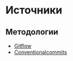 # Источники

## Методологии

- [Gitflow](https://habr.com/ru/post/106912/)
- [Conventionalcommits](https://www.conventionalcommits.org/en/v1.0.0/)
